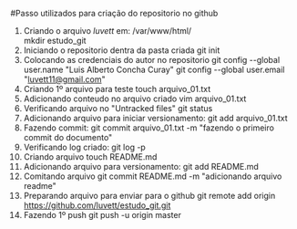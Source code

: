 #Passo utilizados para criação do repositorio no github
1. Criando o arquivo *luvett* em:  /var/www/html/  
   mkdir estudo_git
2. Iniciando o repositorio dentra da pasta criada
	git init	
3. Colocando as credenciais do autor no repositorio
	git config --global user.name "Luis Alberto Concha Curay"
	git config --global user.email "luvett11@gmail.com"
4. Criando 1º arquivo para teste
	touch arquivo_01.txt
5. Adicionando conteudo no arquivo criado
	vim arquivo_01.txt
6. Verificando arquivo no "Untracked files"
	git status
7. Adicionando arquivo para iniciar versionamento:
	git add arquivo_01.txt	
8. Fazendo commit:
	git commit arquivo_01.txt -m "fazendo o primeiro commit do documento"
9. Verificando log criado:
	git log -p
10. Criando arquivo 
	touch README.md
11. Adicionando arquivo para versionamento: 
	git add README.md
12. Comitando arquivo
	git commit README.md -m "adicionando arquivo readme"
13. Preparando arquivo para enviar para o github
    git remote add origin https://github.com/luvett/estudo_git.git	
14. Fazendo 1º push
	git push -u origin master    
